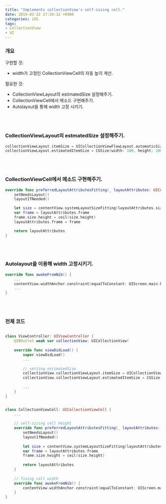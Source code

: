 ```yaml
---
title: "Implements collectionView's self-sizing cell."
date: 2019-03-22 17:34:12 +0900
categories: iOS
tags:
- CollectionView
- UI
---
```

  
  
  
### 개요

구현할 것:
- width가 고정인 CollectionViewCell의 자동 높이 계산.

필요한 것: 
- CollectionViewLayout의 estimatedSize 설정해주기.
- CollectionViewCell에서 메소드 구현해주기.
- Autolayout을 통해 width 고정 시키기.
<br/>
<br/>

### CollectionViewLayout의 estmatedSize 설정해주기.

```swift
collectionViewLayout.itemSize = UICollectionViewFlowLayout.automaticSize
collectionViewLayout.estimatedItemSize = CGSize(width: 100, height: 100)
```  
<br/>
<br/>

### CollectionViewCell에서 메소드 구현해주기.

```swift
override func preferredLayoutAttributesFitting(_ layoutAttributes: UICollectionViewLayoutAttributes) -> UICollectionViewLayoutAttributes {
    setNeedsLayout()
    layoutIfNeeded()

    let size = contentView.systemLayoutSizeFitting(layoutAttributes.size)
    var frame = layoutAttributes.frame
    frame.size.height = ceil(size.height)
    layoutAttributes.frame = frame

    return layoutAttributes
}
```
<br/>  
<br/>  
  
### Autolayout을 이용해 width 고정시키기.

```swift
override func awakeFromNib() {
    ...
    contentView.widthAnchor.constraint(equalToConstant: UIScreen.main.bounds.width).isActive = true
    ...
}
```
<br/>  
<br/>  
  
### 전체 코드

```swift

class ViewController: UIViewController {
    @IBOutlet weak var collectionView: UICollectionView!
    
    override func viewDidLoad() {
        super.viewDidLoad()
        ...
        
        // setting estimatedSize
        collectionView.collectionViewLayout.itemSize = UICollectionViewFlowLayout.automaticSize
        collectionView.collectionViewLayout.estimatedItemSize = CGSize(width: 100, height: 100)
        
        ...
    }
}


class CollectionViewCell: UICollectionViewCell {
    ...
    
    // self-sizing cell height
    override func preferredLayoutAttributesFitting(_ layoutAttributes: UICollectionViewLayoutAttributes) -> UICollectionViewLayoutAttributes {
        setNeedsLayout()
        layoutIfNeeded()
        
        let size = contentView.systemLayoutSizeFitting(layoutAttributes.size)
        var frame = layoutAttributes.frame
        frame.size.height = ceil(size.height)
        
        return layoutAttributes
    }
    
    // fixing cell width
    override func awakeFromNib() {
        contentView.widthAnchor.constraint(equalToConstant: UIScreen.main.bounds.width).isActive = true
    }
}

```
